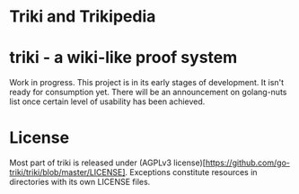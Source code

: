 Triki and Trikipedia
====================

# triki - a wiki-like proof system

Work in progress. This project is in its early stages of development.
It isn't ready for consumption yet. There will be an announcement on
golang-nuts list once certain level of usability has been achieved.


# License

Most part of triki is released under (AGPLv3 license)[https://github.com/go-triki/triki/blob/master/LICENSE].
Exceptions constitute resources in directories with its own LICENSE
files.
